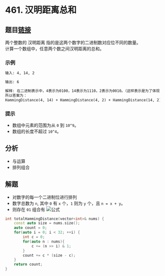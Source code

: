 # 461. 汉明距离总和

## 题目[链接](https://leetcode-cn.com/problems/total-hamming-distance/)

两个整数的 汉明距离 指的是这两个数字的二进制数对应位不同的数量。  
计算一个数组中，任意两个数之间汉明距离的总和。  
  
### 示例

```txt
输入: 4, 14, 2

输出: 6

解释: 在二进制表示中，4表示为0100，14表示为1110，2表示为0010。（这样表示是为了体现后四位之间关系）
所以答案为：
HammingDistance(4, 14) + HammingDistance(4, 2) + HammingDistance(14, 2) = 2 + 2 + 2 = 6.
```

### 提示

* 数组中元素的范围为从 `0` 到 `10^9`。
* 数组的长度不超过 `10^4`。

## 分析

* 与运算
* 排列组合

## 解题

* 对数字的每一个二进制位进行排列
* 数字总数为 `n`, 其中 `0` 有 `x` 个，`1` 则为 `y` 个，且 `n = x + y`。
* 则存在 `01` 组合有 ![公式](http://latex.codecogs.com/svg.latex?C_n^2-C_x^2-C_y^2=\frac{n^2-n-x^2+x-y^2+y}{2}=xy)

```cpp
int totalHammingDistance(vector<int>& nums) {
    const auto size = nums.size();
    auto count = 0;
    for(auto i = 0; i < 32; ++i) {
        int c = 0;
        for(auto n : nums){
            c += (n >> i) & 1;
        }
        count += c * (size - c);
    }
    return count;
}

```
